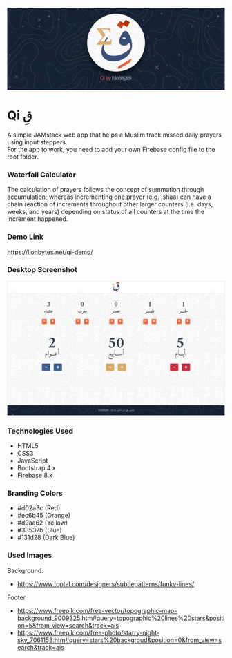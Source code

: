 ﻿<p align="center">
  <img src="https://github.com/lionbytes/qi/blob/main/coverslim.jpg" alt="">
</p>

# Qi قِ  
  
A simple JAMstack web app that helps a Muslim track missed daily prayers using input steppers.  
For the app to work, you need to add your own Firebase config file to the root folder.  
  
### Waterfall Calculator  
The calculation of prayers follows the concept of summation through accumulation; whereas   incrementing one prayer (e.g. Ishaa) can have a chain reaction of increments throughout other larger counters (i.e. days, weeks, and years) depending on status of all counters at the time the increment happened.

### Demo Link
https://lionbytes.net/qi-demo/

### Desktop Screenshot
<p align="center">
  <img src="https://github.com/lionbytes/qi/blob/main/screenshot.jpg" alt="">
</p>

### Technologies Used
* HTML5
* CSS3
* JavaScript
* Bootstrap 4.x
* Firebase 8.x

### Branding Colors
* #d02a3c (Red)
* #ec6b45 (Orange)
* #d9aa62 (Yellow)
* #38537b (Blue)
* #131d28 (Dark Blue)

### Used Images
Background:
* https://www.toptal.com/designers/subtlepatterns/funky-lines/

Footer
* https://www.freepik.com/free-vector/topographic-map-background_9009325.htm#query=topographic%20lines%20stars&position=5&from_view=search&track=ais
* https://www.freepik.com/free-photo/starry-night-sky_7061153.htm#query=stars%20backgroud&position=0&from_view=search&track=ais
